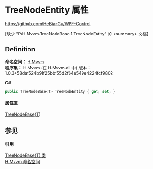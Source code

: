 # TreeNodeEntity 属性
https://github.com/HeBianGu/WPF-Control

\[缺少 "P:H.Mvvm.TreeNodeBase`1.TreeNodeEntity" 的 &lt;summary&gt; 文档\]



## Definition
**命名空间：** <a href="2171cdff-f9c4-6682-6b3e-a29f9cee4c25">H.Mvvm</a>  
**程序集：** H.Mvvm (在 H.Mvvm.dll 中) 版本：1.0.3+58daf524b91f25bbf55d2f64e549e4224fcf9802

**C#**
``` C#
public TreeNodeBase<T> TreeNodeEntity { get; set; }
```



#### 属性值
<a href="cd2942e1-1fac-7bc2-276a-338ddf1d52be">TreeNodeBase</a>(<a href="cd2942e1-1fac-7bc2-276a-338ddf1d52be">T</a>)

## 参见


#### 引用
<a href="cd2942e1-1fac-7bc2-276a-338ddf1d52be">TreeNodeBase(T) 类</a>  
<a href="2171cdff-f9c4-6682-6b3e-a29f9cee4c25">H.Mvvm 命名空间</a>  
